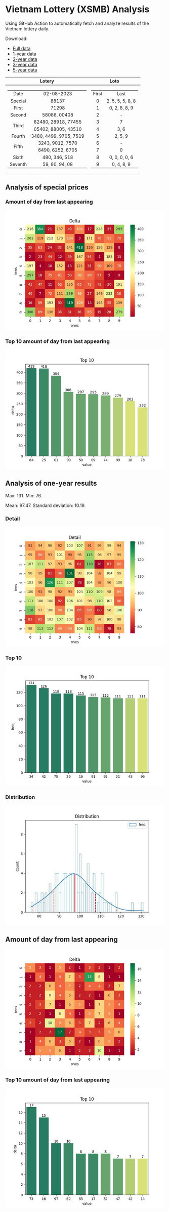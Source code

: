 # Vietnam Lottery (XSMB) Analysis

Using GitHub Action to automatically fetch and analyze results of the Vietnam lottery daily.

Download:

* [Full data](https://raw.githubusercontent.com/khiemdoan/vietnam-lottery-xsmb-analysis/main/results/xsmb.csv)
* [1-year data](https://raw.githubusercontent.com/khiemdoan/vietnam-lottery-xsmb-analysis/main/results/xsmb_1_year.csv)
* [2-year data](https://raw.githubusercontent.com/khiemdoan/vietnam-lottery-xsmb-analysis/main/results/xsmb_2_year.csv)
* [3-year data](https://raw.githubusercontent.com/khiemdoan/vietnam-lottery-xsmb-analysis/main/results/xsmb_3_year.csv)
* [5-year data](https://raw.githubusercontent.com/khiemdoan/vietnam-lottery-xsmb-analysis/main/results/xsmb_5_year.csv)

| Lotery      | Loto |
| :-----------: | :-----------: |
| <table><tr><td>Date</td><td>02-08-2023</td></tr><tr><td>Special</td><td>88137</td></tr><tr><td>First</td><td>71298</td></tr><tr><td>Second</td><td>58086, 00408</td></tr><tr><td rowspan="2">Third</td><td>82480, 28918, 77455</td></tr><tr><td>05402, 88005, 43510</td></tr><tr><td>Fourth</td><td>3480, 4499, 9705, 7519</td></tr><tr><td rowspan="2">Fifth</td><td>3243, 9012, 7570</td></tr><tr><td>6490, 6252, 6705</td></tr><tr><td>Sixth</td><td>480, 346, 518</td></tr><tr><td>Seventh</td><td>59, 80, 94, 08</td></tr></table> | <table><tr><td>First</td><td>Last</td></tr><tr><td>0</td><td>2, 5, 5, 5, 8, 8</td></tr><tr><td>1</td><td>0, 2, 8, 8, 9</td></tr><tr><td>2</td><td>-</td></tr><tr><td>3</td><td>7</td></tr><tr><td>4</td><td>3, 6</td></tr><tr><td>5</td><td>2, 5, 9</td></tr><tr><td>6</td><td>-</td></tr><tr><td>7</td><td>0</td></tr><tr><td>8</td><td>0, 0, 0, 0, 6</td></tr><tr><td>9</td><td>0, 4, 8, 9</td></tr></table> |


<h2>Analysis of special prices</h2>

<h3>Amount of day from last appearing</h3>

![Delta](images/special_delta.jpg)

<h3>Top 10 amount of day from last appearing</h3>

![Delta top 10](images/special_delta_top_10.jpg)

<h2>Analysis of one-year results</h2>

Max: 131. Min: 76.

Mean: 97.47. Standard deviation: 10.19.

<h3>Detail</h3>

![Detail](images/heatmap.jpg)

<h3>Top 10</h3>

![Top 10](images/top-10.jpg)

<h3>Distribution</h3>

![Distribution](images/distribution.jpg)

<h2>Amount of day from last appearing</h2>

![Delta](images/delta.jpg)

<h3>Top 10 amount of day from last appearing</h3>

![Delta top 10](images/delta_top_10.jpg)